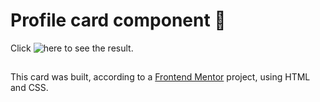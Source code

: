 # Profile card component 👋

Click ![here](https://heloavasconcelos.github.io/profile-card-component/) to see the result.

## 

This card was built, according to a [Frontend Mentor](https://www.frontendmentor.io) project, using HTML and CSS. 

